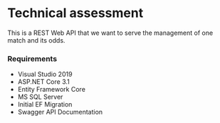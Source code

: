 # Technical assessment

This is a REST Web API that we want to serve the management of one match and its odds. 

### Requirements
* Visual Studio 2019
* ASP.NET Core 3.1
* Entity Framework Core
* MS SQL Server 
* Initial EF Migration
* Swagger API Documentation
